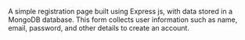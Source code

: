 A simple registration page built using Express js, with data stored in a MongoDB database. This form collects user information such as name, email, password, and other details to create an account.
